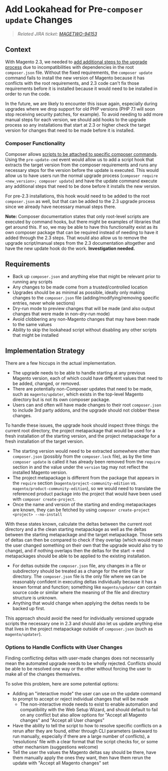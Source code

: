 # Add Lookahead for Pre-`composer update` Changes
> _Related JIRA ticket: [MAGETWO-94153](https://jira.corp.magento.com/browse/MAGETWO-94153)_
## Context
With Magento 2.3, we needed to [add additional steps to the upgrade process](https://devdocs.magento.com/guides/v2.3/comp-mgr/cli/cli-upgrade.html) due to incompatibilities with dependencies in the root `composer.json` file.  Without the fixed requirements, the `composer update` command fails to install the new version of Magento because it has conflicts with the root requirements, and 2.3 code can't fix those requirements before it is installed because it would need to be installed in order to run the code.

In the future, we are likely to encounter this issue again, especially during upgrades where we drop support for old PHP versions (PHP 7.1 will soon stop receiving security patches, for example).  To avoid needing to add more manual steps for each version, we should add hooks to the upgrade process so any installations that start at 2.3 or higher check the target version for changes that need to be made before it is installed.

### Composer Functionality
Composer allows [scripts to be attached to specific composer commands](https://getcomposer.org/doc/articles/scripts.md).  Using the `pre-update-cmd` event would allow us to add a script hook that extracts the target version from the composer requirements and runs any necessary steps for the version before the update is executed.  This would allow us to have users run the normal upgrade process (`composer require <new_version>; composer update`) and have the update command execute any additional steps that need to be done before it installs the new version.

For pre-2.3 installations, this hook would need to be added to the root `composer.json` as well, but that can be added to the 2.3 upgrade process since we already have necessary manual steps there.

**Note:** Composer documentation states that only root-level scripts are executed by command hooks, but there might be examples of libraries that get around this.  If so, we may be able to have this functionality exist as its own composer package that can be required instead of needing to have it added through the 2.3 steps.  That would also allow us to remove the upgrade script/manual steps from the 2.3 documentation altogether and have the new update hook do the work.  **Investigation needed.**

## Requirements
 - Back up `composer.json` and anything else that might be relevant prior to running any scripts
 - Any changes to be made come from a trusted/controlled location
 - Upgrades should be as minimal as possible, ideally only making changes to the `composer.json` file (adding/modifying/removing specific entries, never whole sections)
 - Dry-run mode to preview changes that will be made (and also output changes that were made in non-dry-run mode)
 - Avoid clobbering any non-Magento changes that may have been made to the same values
 - Ability to skip the lookahead script without disabling any other scripts that might be installed

## Implementation Strategy
There are a few hiccups in the actual implementation.
- The upgrade needs to be able to handle starting at any previous Magento version, each of which could have different values that need to be added, changed, or removed.
- There are potentially non-Composer updates that need to be made, such as `magento/updater`, which exists in the top-level Magento directory but is not its own composer package.
- Users can and often will have made changes to their root `composer.json` to include 3rd party addons, and the upgrade should not clobber these changes.

To handle these issues, the upgrade hook should inspect three things: the current root directory, the project metapackage that would be used for a fresh installation of the starting version, and the project metapackage for a fresh installation of the target version.
- The starting version would need to be extracted somewhere other than `composer.json` (possibly from the `composer.lock` file), as by the time `composer update` is called it has already been removed from the `require` section in and the value under the `version` tag may not reflect the installed Magento version.  
- The project metapackage is different from the package that appears in the `require` section (`magento/project-community-edition` vs. `magento/product-community-edition`), so we would need to translate the referenced product package into the project that would have been used with `composer create-project`.
- Once the name and version of the starting and ending metapackages are known, they can be fetched by using `composer create-project <project> --no-install`

With these states known, calculate the deltas between the current root directory and a the clean starting metapackage as well as the deltas between the starting metapackage and the target metapackage.  Those sets of deltas can then be compared to check if they overlap (which would mean the user changed something on their own that the upgrade would also try to change), and if nothing overlaps then the deltas for the start -> end metapackages should be able to be applied to the existing installation.
- For deltas outside the `composer.json` file, any changes in a file or subdirectory should be treated as a change for the entire file or directory.  The `composer.json` file is the only file where we can be reasonably confident in executing deltas individually because it has a known format and function; something like `magento/updater` can contain source code or similar where the meaning of the file and directory structure is unknown.
- Anything that would change when applying the deltas needs to be backed up first.

This approach should avoid the need for individually versioned upgrade scripts the necessary one in 2.3 and should also let us update anything else that lives in the project metapackage outside of `composer.json` (such as `magento/updater`).

### Options to Handle Conflicts with User Changes
Finding conflicting deltas with user-made changes does not necessarily mean the automated upgrade needs to be wholly rejected.  Conflicts should be able to be resolved one way or the other without forcing the user to make all of the changes themselves.

To solve this problem, here are some potential options:
 - Adding an "interactive mode" the user can use on the update command to prompt to accept or reject individual changes that will be made
	 - The non-interactive mode needs to exist to enable automation and compatibility with the Web Setup Wizard, and should default to fail on any conflict but also allow options for "Accept all Magento changes" and "Accept all User changes"
 - Have the ability to tell the script to how to resolve specific conflicts on a rerun after they are found, either through CLI parameters (awkward to run manually, especially if there are a large number of conflicts), a 'resolutions' file with a clear format that the script checks for, or some other mechanism (suggestions welcome)
 - Tell the user the values the Magento deltas say should be there, have them manually apply the ones they want, then have them rerun the update with "Accept all Magento changes" set
 